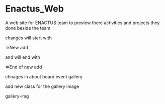 # Enactus_Web

A web site for ENACTUS team to preview there activities and projects they done beside the team

changes will start with

=>New add

and will end with

=>End of new add

chnages in
about
board
event
gallery

add new class for the gallery image

gallery-img

